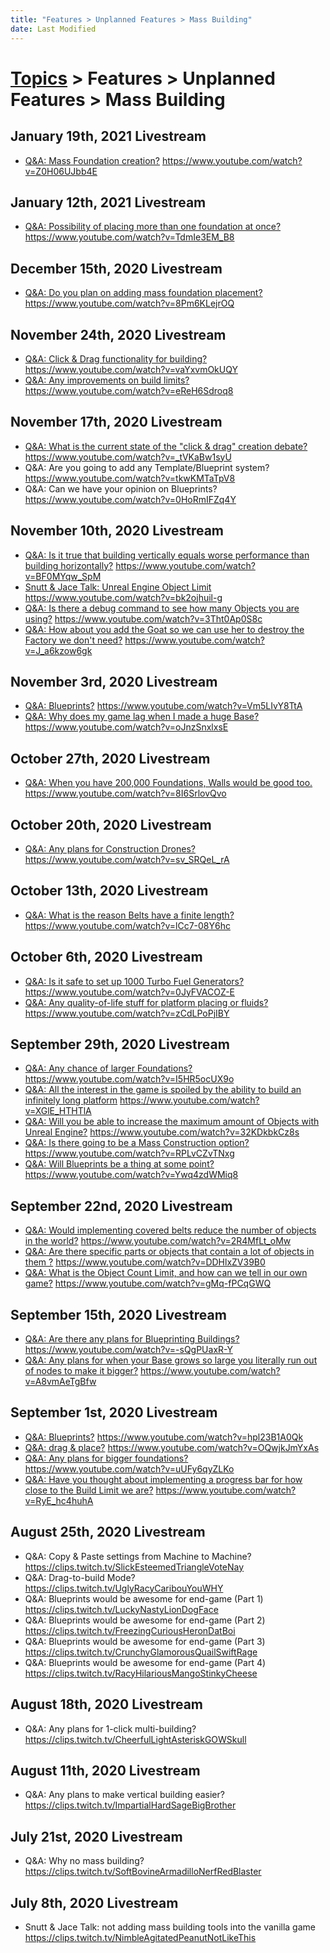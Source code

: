 ```yaml
---
title: "Features > Unplanned Features > Mass Building"
date: Last Modified
---
```

# [Topics](../../../topics.md) > Features > Unplanned Features > Mass Building

## January 19th, 2021 Livestream
* [Q&A: Mass Foundation creation?](../../../transcriptions/yt-Z0H06UJbb4E.md) https://www.youtube.com/watch?v=Z0H06UJbb4E

## January 12th, 2021 Livestream
* [Q&A: Possibility of placing more than one foundation at once?](../../../transcriptions/yt-TdmIe3EM_B8.md) https://www.youtube.com/watch?v=TdmIe3EM_B8

## December 15th, 2020 Livestream
* [Q&A: Do you plan on adding mass foundation placement?](../../../transcriptions/yt-8Pm6KLejrOQ.md) https://www.youtube.com/watch?v=8Pm6KLejrOQ

## November 24th, 2020 Livestream
* [Q&A: Click & Drag functionality for building?](../../../transcriptions/yt-vaYxvmOkUQY.md) https://www.youtube.com/watch?v=vaYxvmOkUQY
* [Q&A: Any improvements on build limits?](../../../transcriptions/yt-eReH6Sdroq8.md) https://www.youtube.com/watch?v=eReH6Sdroq8

## November 17th, 2020 Livestream
* [Q&A: What is the current state of the "click & drag" creation debate?](../../../transcriptions/yt-_tVKaBw1syU.md) https://www.youtube.com/watch?v=_tVKaBw1syU
* Q&A: Are you going to add any Template/Blueprint system? https://www.youtube.com/watch?v=tkwKMTaTpV8
* Q&A: Can we have your opinion on Blueprints? https://www.youtube.com/watch?v=0HoRmIFZq4Y

## November 10th, 2020 Livestream
* [Q&A: Is it true that building vertically equals worse performance than building horizontally?](../../../transcriptions/yt-BF0MYqw_SpM.md) https://www.youtube.com/watch?v=BF0MYqw_SpM
* [Snutt & Jace Talk: Unreal Engine Object Limit](../../../transcriptions/yt-bk2ojhuil-g.md) https://www.youtube.com/watch?v=bk2ojhuil-g
* [Q&A: Is there a debug command to see how many Objects you are using?](../../../transcriptions/yt-3Tht0Ap0S8c.md) https://www.youtube.com/watch?v=3Tht0Ap0S8c
* [Q&A: How about you add the Goat so we can use her to destroy the Factory we don't need?](../../../transcriptions/yt-J_a6kzow6gk.md) https://www.youtube.com/watch?v=J_a6kzow6gk

## November 3rd, 2020 Livestream
* [Q&A: Blueprints?](../../../transcriptions/yt-Vm5LIvY8TtA.md) https://www.youtube.com/watch?v=Vm5LIvY8TtA
* [Q&A: Why does my game lag when I made a huge Base?](../../../transcriptions/yt-oJnzSnxlxsE.md) https://www.youtube.com/watch?v=oJnzSnxlxsE

## October 27th, 2020 Livestream
* [Q&A: When you have 200,000 Foundations, Walls would be good too.](../../../transcriptions/yt-8I6SrlovQvo.md) https://www.youtube.com/watch?v=8I6SrlovQvo

## October 20th, 2020 Livestream
* [Q&A: Any plans for Construction Drones?](../../../transcriptions/yt-sv_SRQeL_rA.md) https://www.youtube.com/watch?v=sv_SRQeL_rA

## October 13th, 2020 Livestream
* [Q&A: What is the reason Belts have a finite length?](../../../transcriptions/yt-lCc7-08Y6hc.md) https://www.youtube.com/watch?v=lCc7-08Y6hc

## October 6th, 2020 Livestream
* [Q&A: Is it safe to set up 1000 Turbo Fuel Generators?](../../../transcriptions/yt-0JyFVACOZ-E.md) https://www.youtube.com/watch?v=0JyFVACOZ-E
* [Q&A: Any quality-of-life stuff for platform placing or fluids?](../../../transcriptions/yt-zCdLPoPjIBY.md) https://www.youtube.com/watch?v=zCdLPoPjIBY

## September 29th, 2020 Livestream
* [Q&A: Any chance of larger Foundations?](../../../transcriptions/yt-I5HR5ocUX9o.md) https://www.youtube.com/watch?v=I5HR5ocUX9o
* [Q&A: All the interest in the game is spoiled by the ability to build an infinitely long platform](../../../transcriptions/yt-XGlE_HTHTlA.md) https://www.youtube.com/watch?v=XGlE_HTHTlA
* [Q&A: Will you be able to increase the maximum amount of Objects with Unreal Engine?](../../../transcriptions/yt-32KDkbkCz8s.md) https://www.youtube.com/watch?v=32KDkbkCz8s
* [Q&A: Is there going to be a Mass Construction option?](../../../transcriptions/yt-RPLvCZvTNxg.md) https://www.youtube.com/watch?v=RPLvCZvTNxg
* [Q&A: Will Blueprints be a thing at some point?](../../../transcriptions/yt-Ywq4zdWMiq8.md) https://www.youtube.com/watch?v=Ywq4zdWMiq8

## September 22nd, 2020 Livestream
* [Q&A: Would implementing covered belts reduce the number of objects in the world?](../../../transcriptions/yt-2R4MfLt_oMw.md) https://www.youtube.com/watch?v=2R4MfLt_oMw
* [Q&A: Are there specific parts or objects that contain a lot of objects in them ?](../../../transcriptions/yt-DDHlxZV39B0.md) https://www.youtube.com/watch?v=DDHlxZV39B0
* [Q&A: What is the Object Count Limit, and how can we tell in our own game?](../../../transcriptions/yt-gMq-fPCqGWQ.md) https://www.youtube.com/watch?v=gMq-fPCqGWQ

## September 15th, 2020 Livestream
* [Q&A: Are there any plans for Blueprinting Buildings?](../../../transcriptions/yt--sQgPUaxR-Y.md) https://www.youtube.com/watch?v=-sQgPUaxR-Y
* [Q&A: Any plans for when your Base grows so large you literally run out of nodes to make it bigger?](../../../transcriptions/yt-A8vmAeTgBfw.md) https://www.youtube.com/watch?v=A8vmAeTgBfw

## September 1st, 2020 Livestream
* [Q&A: Blueprints?](../../../transcriptions/yt-hpl23B1A0Qk.md) https://www.youtube.com/watch?v=hpl23B1A0Qk
* [Q&A: drag & place?](../../../transcriptions/yt-OQwjkJmYxAs.md) https://www.youtube.com/watch?v=OQwjkJmYxAs
* [Q&A: Any plans for bigger foundations?](../../../transcriptions/yt-uUFy6qyZLKo.md) https://www.youtube.com/watch?v=uUFy6qyZLKo
* [Q&A: Have you thought about implementing a progress bar for how close to the Build Limit we are?](../../../transcriptions/yt-RyE_hc4huhA.md) https://www.youtube.com/watch?v=RyE_hc4huhA

## August 25th, 2020 Livestream
* Q&A: Copy & Paste settings from Machine to Machine? https://clips.twitch.tv/SlickEsteemedTriangleVoteNay
* Q&A: Drag-to-build Mode? https://clips.twitch.tv/UglyRacyCaribouYouWHY
* Q&A: Blueprints would be awesome for end-game (Part 1) https://clips.twitch.tv/LuckyNastyLionDogFace
* Q&A: Blueprints would be awesome for end-game (Part 2) https://clips.twitch.tv/FreezingCuriousHeronDatBoi
* Q&A: Blueprints would be awesome for end-game (Part 3) https://clips.twitch.tv/CrunchyGlamorousQuailSwiftRage
* Q&A: Blueprints would be awesome for end-game (Part 4) https://clips.twitch.tv/RacyHilariousMangoStinkyCheese

## August 18th, 2020 Livestream
* Q&A: Any plans for 1-click multi-building? https://clips.twitch.tv/CheerfulLightAsteriskGOWSkull

## August 11th, 2020 Livestream
* Q&A: Any plans to make vertical building easier? https://clips.twitch.tv/ImpartialHardSageBigBrother

## July 21st, 2020 Livestream
* Q&A: Why no mass building? https://clips.twitch.tv/SoftBovineArmadilloNerfRedBlaster

## July 8th, 2020 Livestream
* Snutt & Jace Talk: not adding mass building tools into the vanilla game https://clips.twitch.tv/NimbleAgitatedPeanutNotLikeThis
